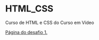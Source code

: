 # HTML_CSS
 Curso de HTML e CSS do Curso em Vídeo

<a href="https://petroniovalentini.github.io/HTML_CSS/Desafio%201/index.html">Página do desafio 1.</a>
